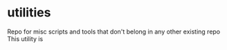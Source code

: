 # utilities
Repo for misc scripts and tools that don't belong in any other existing repo
This utility is 